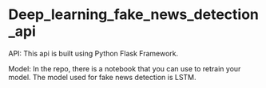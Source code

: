# Deep_learning_fake_news_detection_api

API:
This api is built using Python Flask Framework. 

Model: 
In the repo, there is a notebook that you can use to retrain your model. The model used for fake news detection is LSTM. 


